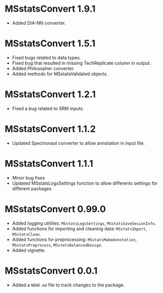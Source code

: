 # MSstatsConvert 1.9.1

* Added DIA-NN converter.

# MSstatsConvert 1.5.1

* Fixed bugs related to data types.
* Fixed bug that resulted in missing TechReplicate column in output.
* Added Philosopher converter.
* Added methods for MSstatsValidated objects.

# MSstatsConvert 1.2.1

* Fixed a bug related to SRM inputs.

# MSstatsConvert 1.1.2

* Updated Spectronaut converter to allow annotation in input file.


# MSstatsConvert 1.1.1

* Minor bug fixes
* Updated MSstatsLogsSettings function to allow differents settings for different packages

# MSstatsConvert 0.99.0

* Added logging utitilies: `MSstatsLogsSettings`, `MSstatsSaveSesionInfo`.
* Added functions for importing and cleaning data: `MSstatsImport`, `MSstatsClean`.
* Added functions for preprocessing: `MSstatsMakeAnnotation`, `MSstatsPreprocess`,
`MSstatsBalancedDesign`.
* Added vignette.

# MSstatsConvert 0.0.1

* Added a `NEWS.md` file to track changes to the package.
